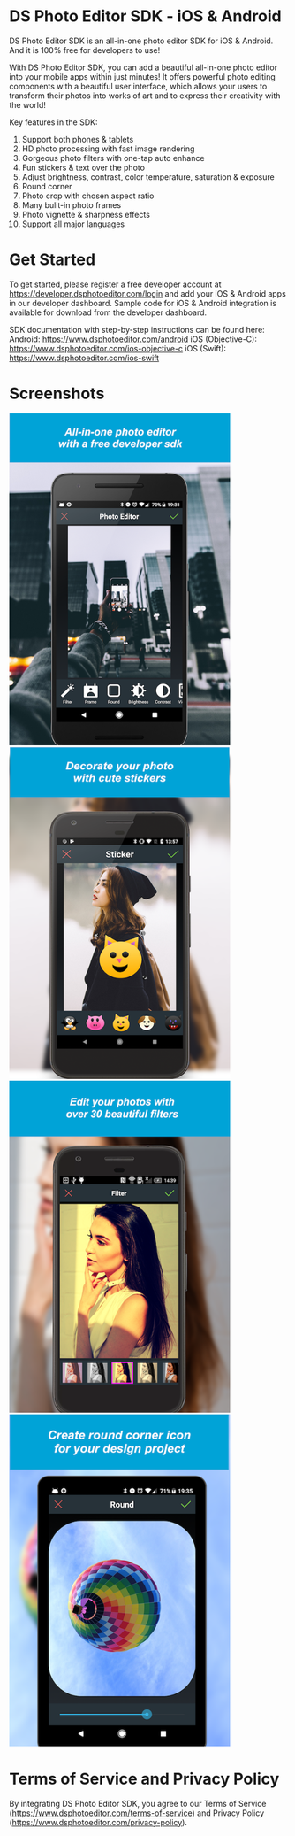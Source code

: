 # DS Photo Editor SDK - iOS & Android

DS Photo Editor SDK is an all-in-one photo editor SDK for iOS & Android. And it is 100% free for developers to use!

With DS Photo Editor SDK, you can add a beautiful all-in-one photo editor into your mobile apps within just minutes! It offers powerful photo editing components with a beautiful user interface, which allows your users to transform their photos into works of art and to express their creativity with the world!

Key features in the SDK:
1. Support both phones & tablets
2. HD photo processing with fast image rendering
3. Gorgeous photo filters with one-tap auto enhance
4. Fun stickers & text over the photo
5. Adjust brightness, contrast, color temperature, saturation & exposure
6. Round corner
7. Photo crop with chosen aspect ratio
8. Many bulit-in photo frames
9. Photo vignette & sharpness effects
10. Support all major languages

# Get Started

To get started, please register a free developer account at https://developer.dsphotoeditor.com/login and add your iOS & Android apps in our developer dashboard. Sample code for iOS & Android integration is available for download from the developer dashboard.

SDK documentation with step-by-step instructions can be found here:
Android: https://www.dsphotoeditor.com/android
iOS (Objective-C): https://www.dsphotoeditor.com/ios-objective-c
iOS (Swift): https://www.dsphotoeditor.com/ios-swift

# Screenshots
<img src="screenshots/screenshot-1.png" width="400"> <img src="screenshots/screenshot-2.png" width="400">
<img src="screenshots/screenshot-3.png" width="400"> <img src="screenshots/screenshot-4.png" width="400">

# Terms of Service and Privacy Policy

By integrating DS Photo Editor SDK, you agree to our Terms of Service (https://www.dsphotoeditor.com/terms-of-service) and Privacy Policy (https://www.dsphotoeditor.com/privacy-policy). 